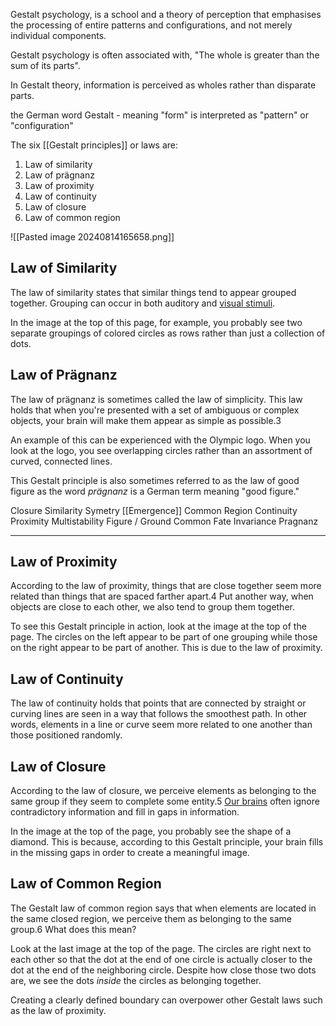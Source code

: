 Gestalt psychology,  is a school and a theory of perception that emphasises the processing of entire patterns and configurations, and not merely individual components.  

Gestalt psychology is often associated with, "The whole is greater than the sum of its parts". 

In Gestalt theory, information is perceived as wholes rather than disparate parts. 

the German word Gestalt - meaning "form" is interpreted as "pattern" or "configuration"


The six [[Gestalt principles]] or laws are:

1. Law of similarity
2. Law of prägnanz
3. Law of proximity
4. Law of continuity
5. Law of closure
6. Law of common region

![[Pasted image 20240814165658.png]]

## Law of Similarity

The law of similarity states that similar things tend to appear grouped together. Grouping can occur in both auditory and [visual stimuli](https://www.verywellmind.com/what-is-iconic-memory-2795272).

In the image at the top of this page, for example, you probably see two separate groupings of colored circles as rows rather than just a collection of dots.

## Law of Prägnanz

The law of prägnanz is sometimes called the law of simplicity. This law holds that when you're presented with a set of ambiguous or complex objects, your brain will make them appear as simple as possible.3

An example of this can be experienced with the Olympic logo. When you look at the logo, you see overlapping circles rather than an assortment of curved, connected lines.

This Gestalt principle is also sometimes referred to as the law of good figure as the word _prägnanz_ is a German term meaning "good figure."

Closure
Similarity
Symetry
[[Emergence]]
Common Region
Continuity
Proximity
Multistability
Figure / Ground
Common Fate
Invariance
Pragnanz

---

## Law of Proximity

According to the law of proximity, things that are close together seem more related than things that are spaced farther apart.4 Put another way, when objects are close to each other, we also tend to group them together.

To see this Gestalt principle in action, look at the image at the top of the page. The circles on the left appear to be part of one grouping while those on the right appear to be part of another. This is due to the law of proximity.

## Law of Continuity

The law of continuity holds that points that are connected by straight or curving lines are seen in a way that follows the smoothest path. In other words, elements in a line or curve seem more related to one another than those positioned randomly.

## Law of Closure

According to the law of closure, we perceive elements as belonging to the same group if they seem to complete some entity.5 [Our brains](https://www.verywellmind.com/the-anatomy-of-the-brain-2794895) often ignore contradictory information and fill in gaps in information.

In the image at the top of the page, you probably see the shape of a diamond. This is because, according to this Gestalt principle, your brain fills in the missing gaps in order to create a meaningful image.

## Law of Common Region

The Gestalt law of common region says that when elements are located in the same closed region, we perceive them as belonging to the same group.6 What does this mean?

Look at the last image at the top of the page. The circles are right next to each other so that the dot at the end of one circle is actually closer to the dot at the end of the neighboring circle. Despite how close those two dots are, we see the dots _inside_ the circles as belonging together.

Creating a clearly defined boundary can overpower other Gestalt laws such as the law of proximity.